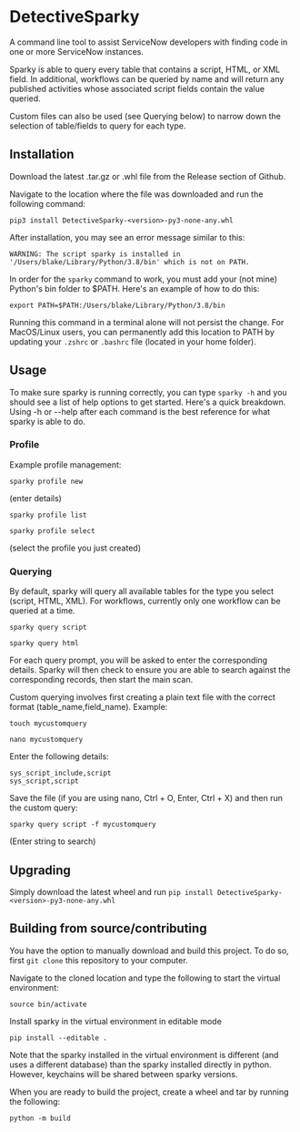 # DetectiveSparky
A command line tool to assist ServiceNow developers with finding code in one or more ServiceNow instances.

Sparky is able to query every table that contains a script, HTML, or XML field. In additional, workflows can be queried by name and will return any published activities whose associated script fields contain the value queried.

Custom files can also be used (see Querying below) to narrow down the selection of table/fields to query for each type.

## Installation
Download the latest .tar.gz or .whl file from the Release section of Github.

Navigate to the location where the file was downloaded and run the following command:
```
pip3 install DetectiveSparky-<version>-py3-none-any.whl
```
After installation, you may see an error message similar to this:

`WARNING: The script sparky is installed in '/Users/blake/Library/Python/3.8/bin' which is not on PATH.`

In order for the `sparky` command to work, you must add your (not mine) Python's bin folder to $PATH. Here's an example of how to do this:

```
export PATH=$PATH:/Users/blake/Library/Python/3.8/bin
```

Running this command in a terminal alone will not persist the change. For MacOS/Linux users, you can permanently add this location to PATH by updating your `.zshrc` or `.bashrc` file (located in your home folder).

## Usage
To make sure sparky is running correctly, you can type `sparky -h` and you should see a list of help options to get started. Here's a quick breakdown. Using -h or --help after each command is the best reference for what sparky is able to do.

### Profile
Example profile management:
```
sparky profile new
```
(enter details)

```
sparky profile list
```
```
sparky profile select
```
(select the profile you just created)

### Querying
By default, sparky will query all available tables for the type you select (script, HTML, XML). For workflows, currently only one workflow can be queried at a time.

```
sparky query script
```
```
sparky query html
```

For each query prompt, you will be asked to enter the corresponding details. Sparky will then check to ensure you are able to search against the corresponding records, then start the main scan.

Custom querying involves first creating a plain text file with the correct format (table_name,field_name). Example:
```
touch mycustomquery
```
```
nano mycustomquery
```
Enter the following details:
```
sys_script_include,script
sys_script,script
```
Save the file (if you are using nano, Ctrl + O, Enter, Ctrl + X) and then run the custom query:
```
sparky query script -f mycustomquery
```
(Enter string to search)

## Upgrading
Simply download the latest wheel and run `pip install DetectiveSparky-<version>-py3-none-any.whl`  

## Building from source/contributing
You have the option to manually download and build this project. To do so, first `git clone` this repository to your computer.

Navigate to the cloned location and type the following to start the virtual environment:
```
source bin/activate
```

Install sparky in the virtual environment in editable mode
```
pip install --editable .
```

Note that the sparky installed in the virtual environment is different (and uses a different database) than the sparky installed directly in python. However, keychains will be shared between sparky versions.

When you are ready to build the project, create a wheel and tar by running the following:
```
python -m build
```